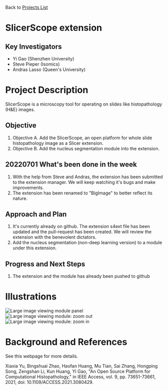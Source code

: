 Back to [Projects List](../../README.md#ProjectsList)

# SlicerScope extension

## Key Investigators

- Yi Gao (Shenzhen University)
- Steve Pieper (Isomics)
- Andras Lasso (Queen's University)

# Project Description

<!-- Add a short paragraph describing the project. -->
SlicerScope is a microscopy tool for operating on slides like histopathology (H&E) images.

## Objective

<!-- Describe here WHAT you would like to achieve (what you will have as end result). -->

1. Objective A. Add the SlicerScope, an open platform for whole slide histopathology image as a Slicer extension.
1. Objective B. Add the nucleus segmentation module into the extension.

## 20220701 What's been done in the week
1. With the help from Steve and Andras, the extension has been submitted to the extension manager. We will keep watching it's bugs and make improvements.
1. The extension has been renamed to "BigImage" to better reflect its nature.

## Approach and Plan

<!-- Describe here HOW you would like to achieve the objectives stated above. -->

1. It's currently already on github. The extension s4ext file has been updated and the pull-request has been created. We will review the extension with the benevolent dictators.
1. Add the nucleus segmentation (non-deep learning version) to a module under this extension.


## Progress and Next Steps

<!-- Update this section as you make progress, describing of what you have ACTUALLY DONE. If there are specific steps that you could not complete then you can describe them here, too. -->


1. The extension and the module has already been pushed to github

# Illustrations

<!-- Add pictures and links to videos that demonstrate what has been accomplished.
![Description of picture](Example2.jpg)
![Some more images](Example2.jpg)
-->

![Large image viewing module panel](https://user-images.githubusercontent.com/920557/174559913-77ccaee3-5063-4fa5-b562-dd1ad3b24236.png)
![Large image viewing module: zoom out](https://user-images.githubusercontent.com/89077084/174545844-83a5f601-32ca-4d88-b328-b3a0cba0e922.png)
![Large image viewing module: zoom in](https://user-images.githubusercontent.com/89077084/174545870-063ae0a8-2e3d-49bd-8d61-08ca19c5dbb6.png)

# Background and References

<!-- If you developed any software, include link to the source code repository. If possible, also add links to sample data, and to any relevant publications. -->

See this webpage for more details.

Xiaxia Yu, Bingshuai Zhao, Haofan Huang, Mu Tian, Sai Zhang, Hongping Song, Zengshan Li, Kun Huang, Yi Gao, "An Open Source Platform for Computational Histopathology," in IEEE Access, vol. 9, pp. 73651-73661, 2021, doi: 10.1109/ACCESS.2021.3080429.
